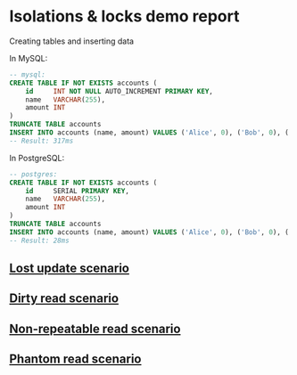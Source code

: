 # Isolations & locks demo report

Creating tables and inserting data

In MySQL:

```sql
-- mysql:
CREATE TABLE IF NOT EXISTS accounts (
    id     INT NOT NULL AUTO_INCREMENT PRIMARY KEY,
    name   VARCHAR(255),
    amount INT
)
TRUNCATE TABLE accounts
INSERT INTO accounts (name, amount) VALUES ('Alice', 0), ('Bob', 0), ('Charlie', 0), ('Dave', 0), ('Eve', 0), ('Frank', 0)
-- Result: 317ms
```

In PostgreSQL:

```sql
-- postgres:
CREATE TABLE IF NOT EXISTS accounts (
    id     SERIAL PRIMARY KEY,
    name   VARCHAR(255),
    amount INT
)
TRUNCATE TABLE accounts
INSERT INTO accounts (name, amount) VALUES ('Alice', 0), ('Bob', 0), ('Charlie', 0), ('Dave', 0), ('Eve', 0), ('Frank', 0)
-- Result: 28ms
```

## [Lost update scenario](LOST_UPDATE.md)

## [Dirty read scenario](DIRTY_READ.md)

## [Non-repeatable read scenario](NON_REPEATABLE_READ.md)

## [Phantom read scenario](PHANTOM_READ.md)

